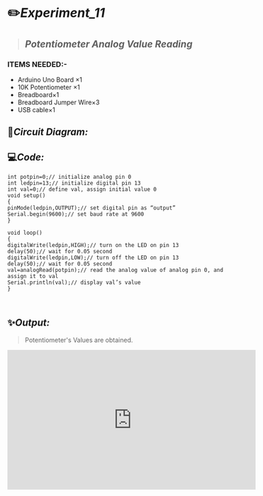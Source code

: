 # ✏️***Experiment_11***

> ## ***Potentiometer Analog Value Reading***

### __ITEMS NEEDED:-__

* Arduino Uno Board ×1
* 10K Potentiometer ×1
* Breadboard×1
* Breadboard Jumper Wire×3
* USB cable×1



## 🔌***Circuit Diagram:***



## 💻***Code:***

 ```
int potpin=0;// initialize analog pin 0 
int ledpin=13;// initialize digital pin 13 
int val=0;// define val, assign initial value 0 
void setup()
{ 
pinMode(ledpin,OUTPUT);// set digital pin as “output” 
Serial.begin(9600);// set baud rate at 9600
} 

void loop() 
{ 
digitalWrite(ledpin,HIGH);// turn on the LED on pin 13 
delay(50);// wait for 0.05 second 
digitalWrite(ledpin,LOW);// turn off the LED on pin 13 
delay(50);// wait for 0.05 second 
val=analogRead(potpin);// read the analog value of analog pin 0, and assign it to val 
Serial.println(val);// display val’s value
}



```

## ✨**_Output:_**

>  Potentiometer's Values are obtained.   

<iframe width="560" height="315" src="https://youtube.com/embed/lHR-o3JnTGw" title="YouTube video player" frameborder="0" allow="accelerometer; autoplay; clipboard-write; encrypted-media; gyroscope; picture-in-picture" allowfullscreen></iframe>

